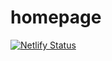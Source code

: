 # homepage
[![Netlify Status](https://api.netlify.com/api/v1/badges/5403d229-5baa-4871-9536-611db726d04f/deploy-status)](https://app.netlify.com/sites/charlesrocket/deploys)
